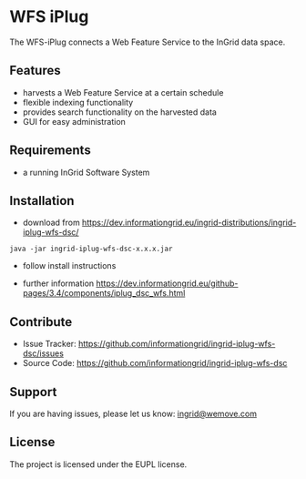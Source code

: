 WFS iPlug
========

The WFS-iPlug connects a Web Feature Service to the InGrid data space.

Features
--------

- harvests a Web Feature Service at a certain schedule
- flexible indexing functionality
- provides search functionality on the harvested data
- GUI for easy administration


Requirements
-------------

- a running InGrid Software System

Installation
------------

- download from https://dev.informationgrid.eu/ingrid-distributions/ingrid-iplug-wfs-dsc/

```
java -jar ingrid-iplug-wfs-dsc-x.x.x.jar
```
- follow install instructions

- further information https://dev.informationgrid.eu/github-pages/3.4/components/iplug_dsc_wfs.html


Contribute
----------

- Issue Tracker: https://github.com/informationgrid/ingrid-iplug-wfs-dsc/issues
- Source Code: https://github.com/informationgrid/ingrid-iplug-wfs-dsc

Support
-------

If you are having issues, please let us know: ingrid@wemove.com

License
-------

The project is licensed under the EUPL license.
